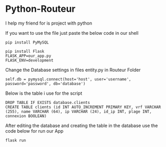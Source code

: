 # Python-Routeur
I help my friend for is project with python

If you want to use the file just paste the below code in our shell

```
pip install PyMySQL
```
```
pip install Flask
FLASK_APP=our_app.py
FLASK_ENV=development
```

Change the Database settings in files entity.py in Routeur Folder
```
self.db = pymysql.connect(host='host', user='username', password='password', db='database')
```

Below is the table i use for the script

```
DROP TABLE IF EXISTS database.clients
CREATE TABLE clients (id INT AUTO_INCREMENT PRIMARY KEY, vrf VARCHAR (255), name VARCHAR (64), ip VARCHAR (24), id_ip INT, plage INT, connexion BOOLEAN)
```

After editing the database and creating the table in the database use the code below for run our App

```
flask run
```
